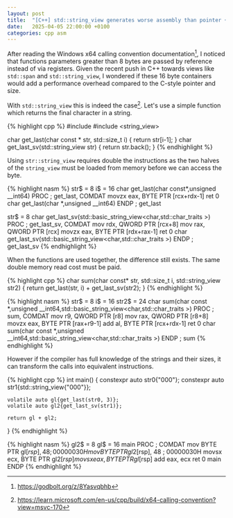 ```yaml
---
layout: post
title:  "[C++] std::string_view generates worse assembly than pointer + size on Windows"
date:   2025-04-05 22:00:00 +0100
categories: cpp asm
---
```


After reading the Windows x64 calling convention documentation[^1], I noticed that functions parameters greater than 8 bytes are passed by reference instead of via registers.
Given the recent push in C++ towards views like `std::span` and `std::string_view`, I wondered if these 16 byte containers would add a performance overhead compared to the C-style pointer and size.

With `std::string_view` this is indeed the case[^2]. Let's use a simple function which returns the final character in a string.

{% highlight cpp %}
#include <cstddef>
#include <string_view>

char get_last(char const * str, std::size_t i) {
    return str[i-1];
}
char get_last_sv(std::string_view str) {
    return str.back();
}
{% endhighlight %}

Using `str::string_view` requires double the instructions as the two halves of the `string_view` must be loaded from memory before we can access the byte.

{% highlight nasm %}
str$ = 8
i$ = 16
char get_last(char const*,unsigned __int64) PROC                   ; get_last, COMDAT
        movzx   eax, BYTE PTR [rcx+rdx-1]
        ret     0
char get_last(char *,unsigned __int64) ENDP                   ; get_last

str$ = 8
char get_last_sv(std::basic_string_view<char,std::char_traits<char> >) PROC ; get_last_sv, COMDAT
        mov     rdx, QWORD PTR [rcx+8]
        mov     rax, QWORD PTR [rcx]
        movzx   eax, BYTE PTR [rdx+rax-1]
        ret     0
char get_last_sv(std::basic_string_view<char,std::char_traits<char> >) ENDP ; get_last_sv
{% endhighlight %}

When the functions are used together, the difference still exists. The same double memory read cost must be paid.

{% highlight cpp %}
char sum(char const* str, std::size_t i, std::string_view str2) {
    return get_last(str, i) + get_last_sv(str2);
}
{% endhighlight %}

{% highlight nasm %}
str$ = 8
i$ = 16
str2$ = 24
char sum(char const *,unsigned __int64,std::basic_string_view<char,std::char_traits<char> >) PROC ; sum, COMDAT
        mov     r9, QWORD PTR [r8]
        mov     rax, QWORD PTR [r8+8]
        movzx   eax, BYTE PTR [rax+r9-1]
        add     al, BYTE PTR [rcx+rdx-1]
        ret     0
char sum(char const *,unsigned __int64,std::basic_string_view<char,std::char_traits<char> >) ENDP ; sum
{% endhighlight %}

However if the compiler has full knowledge of the strings and their sizes, it can transform the calls into equivalent instructions.

{% highlight cpp %}
int main() {
    constexpr auto str0{"000"};
    constexpr auto str1{std::string_view{"000"}};

    volatile auto gl{get_last(str0, 3)};
    volatile auto gl2{get_last_sv(str1)};

    return gl + gl2;
}
{% endhighlight %}

{% highlight nasm %}
gl2$ = 8
gl$ = 16
main    PROC                                            ; COMDAT
        mov     BYTE PTR gl$[rsp], 48           ; 00000030H
        mov     BYTE PTR gl2$[rsp], 48                    ; 00000030H
        movsx   ecx, BYTE PTR gl2$[rsp]
        movsx   eax, BYTE PTR gl$[rsp]
        add     eax, ecx
        ret     0
main    ENDP
{% endhighlight %}

[^1]: <https://godbolt.org/z/8Yasvqbhb>
[^2]: <https://learn.microsoft.com/en-us/cpp/build/x64-calling-convention?view=msvc-170>
